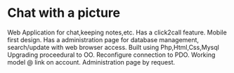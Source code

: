 # Chat with a picture
Web Application for chat,keeping notes,etc.
Has a click2call feature.
Mobile first design.
Has a administration page 
for database management,
search/update with web browser access.
Built using Php,Html,Css,Mysql
Upgrading proceedural to OO.
Reconfigure connection to PDO.
Working model @ link on account.
Administration page by request.
